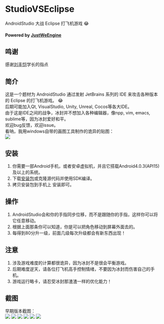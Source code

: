 # StudioVSEclipse
AndroidStudio 大战 Eclipse 打飞机游戏 :joy:

#### Powered by [JustWeEngine](https://github.com/lfkdsk/JustWeEngine)

## 鸣谢
感谢[刘丰恺](https://github.com/lfkdsk)学长的指点<br/>

## 简介
这是一个题材为 AndroidStudio 通过发射 JetBrains 系列的 IDE 来攻击各种版本的 Eclipse 的打飞机游戏。 :joy:<br/>
后期可能加入Qt, VisualStudio, Unity, Unreal, Cocos等各大IDE。<br/>
由于这是IDE之间的战争，冰封并不想加入各种编辑器，像npp, vim, emacs, sublime等，因为冰封爱好和平。<br/>
欢迎bug反馈，欢迎issue。<br/>
看呐，我用windows自带的画图工具制作的诡异的贴图：<br/>
![](./app/src/main/assets/pic/as.png)

## 安装
1. 你需要一部Android手机，或者安卓虚拟机，并且它搭载Android4.0.3(API15)及以上的系统。
1. 下载[安装包](./app/app-release.apk)或克隆源代码并使用SDK编译。
1. 拷贝安装包到手机上 安装即可。

## 操作
1. AndroidStudio会和你的手指同步位移，而不是跟随你的手指，这样你可以将它任意移动。
1. 根据上面那条你可以知道，你是可以把角色移动到屏幕外面去的。
1. 每得到80分升一级，前面几级每次升级都会有新东西出现！

## 注意
1. 涉及游戏难度的计算都很诡异，因为冰封不是很会平衡游戏。
1. 后期难度逆天，请各位打飞机高手控制情绪，不要因为冰封而伤害自己的手机。
1. 游戏运行略卡，请忍受冰封那渣渣一样的优化能力！

## 截图
早期版本截图：<br/>
![](./1.png)
![](./2.png)
![](./3.png)
![](./4.png)
![](./5.png)
![](./6.png)
